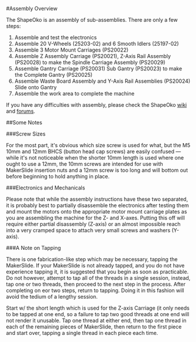 #Assembly Overview

The ShapeOko is an assembly of sub-assemblies. There are only a few steps:

1. Assemble and test the electronics
2. Assemble 20 V-Wheels (25203-02) and 6 Smooth Idlers (25197-02)
3. Assemble 3 Motor Mount Carriages (PS20022)
4. Assemble Z Assembly Carriage (PS20021), Z-Axis Rail Assembly (PS20028) to make the Spindle Carriage Assembly (PS20029)
5. Assemble Gantry Carriage (PS20031) Sub Gantry (PS20023) to make the Complete Gantry (PS20025)
6. Assemble Waste Board Assembly and Y-Axis Rail Assemblies (PS20024) Slide onto Gantry
7. Assemble the work area to complete the machine

If you have any difficulties with assembly, please check the ShapeOko [wiki](http://www.shapeoko.com/wiki) and [forums](http://www.shapeoko.com/forum/index.php).

##Some Notes

###Screw Sizes

For the most part, it's obvious which size screw is used for what, but the M5 10mm and 12mm BHCS (button head cap screws) are easily confused — while it's not noticeable when the shorter 10mm length is used where one ought to use a 12mm, the 10mm screws are intended for use with MakerSlide insertion nuts and a 12mm screw is too long and will bottom out before beginning to hold anything in place.

###Electronics and Mechanicals

Please note that while the assembly instructions have these two separated, it is probably best to partially disassemble the electronics after testing them and mount the motors onto the appropriate motor mount carriage plates as you are assembling the machine for the Z- and X-axes. Putting this off will require either partial disassembly (Z-axis) or an almost impossible reach into a very cramped space to attach very small screws and washers (Y-axis).

###A Note on Tapping

There is one fabrication-like step which may be necessary, tapping the MakerSlide. If your MakerSlide is not already tapped, and you do not have experience tapping it, it is suggested that you begin as soon as practicable. Do not however, attempt to tap all of the threads in a single session, instead, tap one or two threads, then proceed to the next step in the process. After completing on eor two steps, return to tapping. Doing it in this fashion will avoid the tedium of a lengthy session.

Start w/ the short length which is used for the Z-axis Carriage (it only needs to be tapped at one end, so a failure to tap two good threads at one end will not render it unusable. Tap one thread at either end, then tap one thread in each of the remaining pieces of MakerSlide, then return to the first piece and start over, tapping a single thread in each piece each time.


